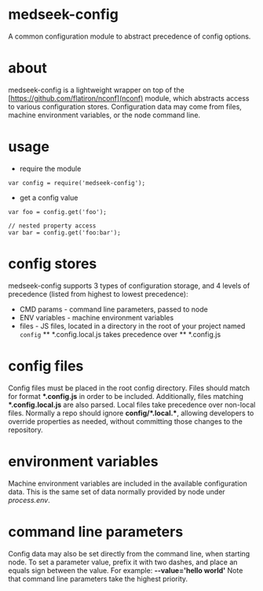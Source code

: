 # medseek-config
A common configuration module to abstract precedence of config options.

# about
medseek-config is a lightweight wrapper on top of the [https://github.com/flatiron/nconf](nconf) module, which abstracts access to various configuration stores. Configuration data may come from files, machine environment variables, or the node command line. 

# usage
* require the module

````
var config = require('medseek-config');
````

* get a config value

````
var foo = config.get('foo');

// nested property access
var bar = config.get('foo:bar');
````

# config stores
medseek-config supports 3 types of configuration storage, and 4 levels of precedence (listed from highest to lowest precedence):
* CMD params - command line parameters, passed to node
* ENV variables - machine environment variables
* files - JS files, located in a directory in the root of your project named `config`
** *.config.local.js takes precedence over
** *.config.js


# config files
Config files must be placed in the root config directory. Files should match for format **\*.config.js** in order to be included. Additionally, files matching **\*.config.local.js** are also parsed. Local files take precedence over non-local files. Normally a repo should ignore **config/\*.local.\***, allowing developers to override properties as needed, without committing those changes to the repository.

# environment variables
Machine environment variables are included in the available configuration data. This is the same set of data normally provided by node under *process.env*. 

# command line parameters
Config data may also be set directly from the command line, when starting node. To set a parameter value, prefix it with two dashes, and place an equals sign between the value. For example: **--value='hello world'** Note that command line parameters take the highest priority.
